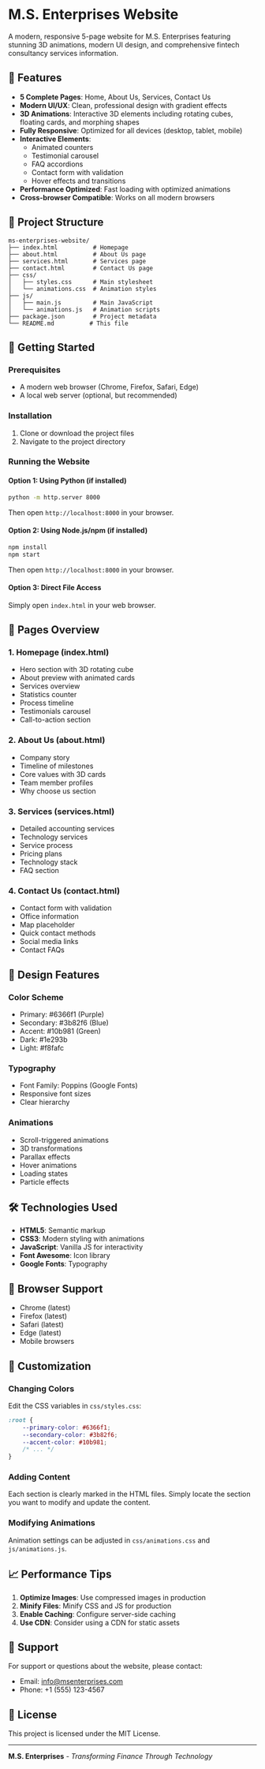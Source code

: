 # M.S. Enterprises Website

A modern, responsive 5-page website for M.S. Enterprises featuring stunning 3D animations, modern UI design, and comprehensive fintech consultancy services information.

## 🌟 Features

- **5 Complete Pages**: Home, About Us, Services, Contact Us
- **Modern UI/UX**: Clean, professional design with gradient effects
- **3D Animations**: Interactive 3D elements including rotating cubes, floating cards, and morphing shapes
- **Fully Responsive**: Optimized for all devices (desktop, tablet, mobile)
- **Interactive Elements**: 
  - Animated counters
  - Testimonial carousel
  - FAQ accordions
  - Contact form with validation
  - Hover effects and transitions
- **Performance Optimized**: Fast loading with optimized animations
- **Cross-browser Compatible**: Works on all modern browsers

## 📁 Project Structure

```
ms-enterprises-website/
├── index.html          # Homepage
├── about.html          # About Us page
├── services.html       # Services page
├── contact.html        # Contact Us page
├── css/
│   ├── styles.css      # Main stylesheet
│   └── animations.css  # Animation styles
├── js/
│   ├── main.js         # Main JavaScript
│   └── animations.js   # Animation scripts
├── package.json        # Project metadata
└── README.md          # This file
```

## 🚀 Getting Started

### Prerequisites

- A modern web browser (Chrome, Firefox, Safari, Edge)
- A local web server (optional, but recommended)

### Installation

1. Clone or download the project files
2. Navigate to the project directory

### Running the Website

#### Option 1: Using Python (if installed)
```bash
python -m http.server 8000
```
Then open `http://localhost:8000` in your browser.

#### Option 2: Using Node.js/npm (if installed)
```bash
npm install
npm start
```
Then open `http://localhost:8000` in your browser.

#### Option 3: Direct File Access
Simply open `index.html` in your web browser.

## 📄 Pages Overview

### 1. **Homepage** (index.html)
- Hero section with 3D rotating cube
- About preview with animated cards
- Services overview
- Statistics counter
- Process timeline
- Testimonials carousel
- Call-to-action section

### 2. **About Us** (about.html)
- Company story
- Timeline of milestones
- Core values with 3D cards
- Team member profiles
- Why choose us section

### 3. **Services** (services.html)
- Detailed accounting services
- Technology services
- Service process
- Pricing plans
- Technology stack
- FAQ section

### 4. **Contact Us** (contact.html)
- Contact form with validation
- Office information
- Map placeholder
- Quick contact methods
- Social media links
- Contact FAQs

## 🎨 Design Features

### Color Scheme
- Primary: #6366f1 (Purple)
- Secondary: #3b82f6 (Blue)
- Accent: #10b981 (Green)
- Dark: #1e293b
- Light: #f8fafc

### Typography
- Font Family: Poppins (Google Fonts)
- Responsive font sizes
- Clear hierarchy

### Animations
- Scroll-triggered animations
- 3D transformations
- Parallax effects
- Hover animations
- Loading states
- Particle effects

## 🛠️ Technologies Used

- **HTML5**: Semantic markup
- **CSS3**: Modern styling with animations
- **JavaScript**: Vanilla JS for interactivity
- **Font Awesome**: Icon library
- **Google Fonts**: Typography

## 📱 Browser Support

- Chrome (latest)
- Firefox (latest)
- Safari (latest)
- Edge (latest)
- Mobile browsers

## 🔧 Customization

### Changing Colors
Edit the CSS variables in `css/styles.css`:
```css
:root {
    --primary-color: #6366f1;
    --secondary-color: #3b82f6;
    --accent-color: #10b981;
    /* ... */
}
```

### Adding Content
Each section is clearly marked in the HTML files. Simply locate the section you want to modify and update the content.

### Modifying Animations
Animation settings can be adjusted in `css/animations.css` and `js/animations.js`.

## 📈 Performance Tips

1. **Optimize Images**: Use compressed images in production
2. **Minify Files**: Minify CSS and JS for production
3. **Enable Caching**: Configure server-side caching
4. **Use CDN**: Consider using a CDN for static assets

## 🤝 Support

For support or questions about the website, please contact:
- Email: info@msenterprises.com
- Phone: +1 (555) 123-4567

## 📄 License

This project is licensed under the MIT License.

---

**M.S. Enterprises** - *Transforming Finance Through Technology*